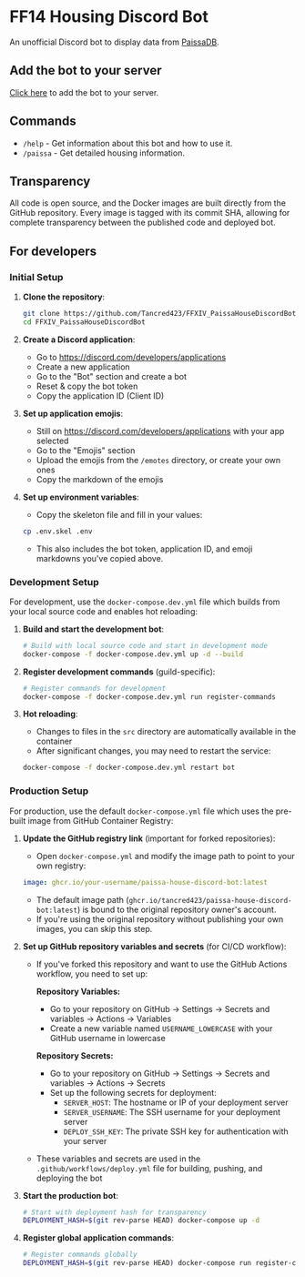 # FF14 Housing Discord Bot

An unofficial Discord bot to display data from
[PaissaDB](https://zhu.codes/paissa).

## Add the bot to your server

[Click here](https://discord.com/oauth2/authorize?client_id=1425410120568803400&permissions=281600&integration_type=0&scope=bot+applications.commands)
to add the bot to your server.

## Commands

- `/help` - Get information about this bot and how to use it.
- `/paissa` - Get detailed housing information.

## Transparency

All code is open source, and the Docker images are built directly from the
GitHub repository. Every image is tagged with its commit SHA, allowing for
complete transparency between the published code and deployed bot.

## For developers

### Initial Setup

1. **Clone the repository**:
   ```bash
   git clone https://github.com/Tancred423/FFXIV_PaissaHouseDiscordBot.git
   cd FFXIV_PaissaHouseDiscordBot
   ```

2. **Create a Discord application**:
   - Go to https://discord.com/developers/applications
   - Create a new application
   - Go to the "Bot" section and create a bot
   - Reset & copy the bot token
   - Copy the application ID (Client ID)

3. **Set up application emojis**:
   - Still on https://discord.com/developers/applications with your app selected
   - Go to the "Emojis" section
   - Upload the emojis from the `/emotes` directory, or create your own ones
   - Copy the markdown of the emojis

4. **Set up environment variables**:
   - Copy the skeleton file and fill in your values:
   ```bash
   cp .env.skel .env
   ```
   - This also includes the bot token, application ID, and emoji markdowns
     you've copied above.

### Development Setup

For development, use the `docker-compose.dev.yml` file which builds from your local source code and enables hot reloading:

1. **Build and start the development bot**:
   ```bash
   # Build with local source code and start in development mode
   docker-compose -f docker-compose.dev.yml up -d --build
   ```

2. **Register development commands** (guild-specific):
   ```bash
   # Register commands for development
   docker-compose -f docker-compose.dev.yml run register-commands
   ```

3. **Hot reloading**:
   - Changes to files in the `src` directory are automatically available in the container
   - After significant changes, you may need to restart the service:
   ```bash
   docker-compose -f docker-compose.dev.yml restart bot
   ```

### Production Setup

For production, use the default `docker-compose.yml` file which uses the pre-built image from GitHub Container Registry:

1. **Update the GitHub registry link** (important for forked repositories):
   - Open `docker-compose.yml` and modify the image path to point to your own registry:
   ```yaml
   image: ghcr.io/your-username/paissa-house-discord-bot:latest
   ```
   - The default image path (`ghcr.io/tancred423/paissa-house-discord-bot:latest`) is bound to the original repository owner's account.
   - If you're using the original repository without publishing your own images, you can skip this step.

2. **Set up GitHub repository variables and secrets** (for CI/CD workflow):
   - If you've forked this repository and want to use the GitHub Actions workflow, you need to set up:
     
     **Repository Variables:**
     - Go to your repository on GitHub → Settings → Secrets and variables → Actions → Variables
     - Create a new variable named `USERNAME_LOWERCASE` with your GitHub username in lowercase

     **Repository Secrets:**
     - Go to your repository on GitHub → Settings → Secrets and variables → Actions → Secrets
     - Set up the following secrets for deployment:
       - `SERVER_HOST`: The hostname or IP of your deployment server
       - `SERVER_USERNAME`: The SSH username for your deployment server
       - `DEPLOY_SSH_KEY`: The private SSH key for authentication with your server
       
   - These variables and secrets are used in the `.github/workflows/deploy.yml` file for building, pushing, and deploying the bot

3. **Start the production bot**:
   ```bash
   # Start with deployment hash for transparency
   DEPLOYMENT_HASH=$(git rev-parse HEAD) docker-compose up -d
   ```

4. **Register global application commands**:
   ```bash
   # Register commands globally
   DEPLOYMENT_HASH=$(git rev-parse HEAD) docker-compose run register-commands
   ```
